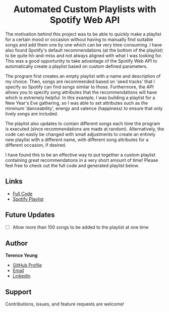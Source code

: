 <h1 align="center">Automated Custom Playlists with Spotify Web API</h1>

<p>
The motivation behind this project was to be able to quickly make a playlist for a certain mood or occasion without having to manually find suitable songs and add them one by one which can be very time-consuming. I have also found Spotify's default recommendations (at the bottom of the playlist) to be quite hit-and-miss and not always aligned with what I was looking for. This was a good opportunity to take advantage of the Spotify Web API to automatically create a playlist based on custom defined parameters.
  
The program first creates an empty playlist with a name and description of my choice. Then, songs are recommended based on 'seed tracks' that I specify so Spotify can find songs similar to those. Furthermore, the API allows you to specify song attributes that the recommendations will have which is extremely helpful. In this example, I was building a playlist for a New Year's Eve gathering, so I was able to set attributes such as the minimum 'danceability', energy and valence (happiness) to ensure that only lively songs are included.
  
The playlist also updates to contain different songs each time the program is executed (since recommendations are made at random). Alternatively, the code can easily be changed with small adjustments to create an entirely new playlist with a different name, with different song attributes for a different occasion, if desired.
  
I have found this to be an effective way to put together a custom playlist containing great recommendations in a very short amount of time! Please feel free to check out the full code and generated playlist below.
</p>

## Links

- [Full Code](https://github.com/terence-yeung/spotify/blob/main/spotify.py)
- [Spotify Playlist](https://open.spotify.com/playlist/4XTaR3MbyKvr6FwJgtv3kS?si=0f39e2b14fb340d5)


## Future Updates

- [ ] Allow more than 100 songs to be added to the playlist at one time

## Author

**Terence Yeung**

- [GitHub Profile](https://github.com/terence-yeung "Terence Yeung")
- [Email](mailto:terenceyeung0@gmail.com?subject=Hi "Hi!")
- [LinkedIn](https://www.linkedin.com/in/terence-yeung/)

## Support

Contributions, issues, and feature requests are welcome!

